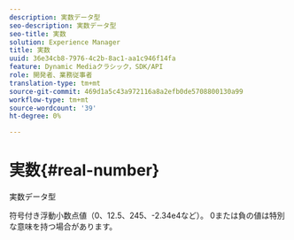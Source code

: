 ```yaml
---
description: 実数データ型
seo-description: 実数データ型
seo-title: 実数
solution: Experience Manager
title: 実数
uuid: 36e34cb8-7976-4c2b-8ac1-aa1c946f14fa
feature: Dynamic Mediaクラシック，SDK/API
role: 開発者、業務従事者
translation-type: tm+mt
source-git-commit: 469d1a5c43a972116a8a2efb0de5708800130a99
workflow-type: tm+mt
source-wordcount: '39'
ht-degree: 0%

---
```



# 実数{#real-number}

実数データ型

符号付き浮動小数点値（0、12.5、245、-2.34e4など）。 0または負の値は特別な意味を持つ場合があります。